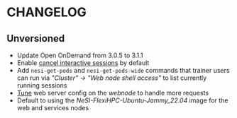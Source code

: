 # CHANGELOG

## Unversioned

- Update Open OnDemand from 3.0.5 to 3.1.1
- Enable [cancel interactive sessions](https://osc.github.io/ood-documentation/latest/customizations.html#cancel-interactive-sessions) by default
- Add `nesi-get-pods` and `nesi-get-pods-wide` commands that trainer users can run via *"Cluster" -> "Web node shell access"* to list currently running sessions
- [Tune](https://osc.github.io/ood-documentation/latest/how-tos/debug/debug-apache.html#performance-tuning) web server config on the *webnode* to handle more requests
- Default to using the *NeSI-FlexiHPC-Ubuntu-Jammy_22.04* image for the web and services nodes

